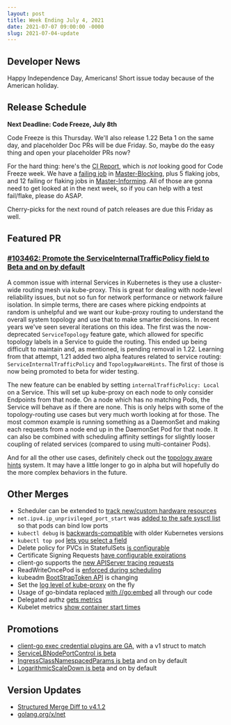 ```yaml
---
layout: post
title: Week Ending July 4, 2021
date: 2021-07-07 09:00:00 -0000
slug: 2021-07-04-update
---
```


## Developer News

Happy Independence Day, Americans!  Short issue today because of the American holiday.

## Release Schedule

**Next Deadline: Code Freeze, July 8th**

Code Freeze is this Thursday.  We'll also release 1.22 Beta 1 on the same day, and placeholder Doc PRs will be due Friday.  So, maybe do the easy thing and open your placeholder PRs now?

For the hard thing: here's the [CI Report](https://groups.google.com/g/kubernetes-dev/c/u1LMXHcKhbg), which is *not* looking good for Code Freeze week.  We have a [failing job](https://testgrid.k8s.io/sig-release-master-blocking#gce-cos-master-alpha-features) in [Master-Blocking](https://testgrid.k8s.io/sig-release-master-blocking), plus 5 flaking jobs, and 12 failing or flaking jobs in [Master-Informing](https://testgrid.k8s.io/sig-release-master-informing).  All of those are gonna need to get looked at in the next week, so if you can help with a test fail/flake, please do ASAP.

Cherry-picks for the next round of patch releases are due this Friday as well.

## Featured PR

### [#103462: Promote the ServiceInternalTrafficPolicy field to Beta and on by default](https://github.com/kubernetes/kubernetes/pull/103462)

A common issue with internal Services in Kubernetes is they use a cluster-wide routing mesh via kube-proxy. This is great for dealing with node-level reliability issues, but not so fun for network performance or network failure isolation. In simple terms, there are cases where picking endpoints at random is unhelpful and we want our kube-proxy routing to understand the overall system topology and use that to make smarter decisions. In recent years we've seen several iterations on this idea. The first was the now-deprecated `ServiceTopology` feature gate, which allowed for specific topology labels in a Service to guide the routing. This ended up being difficult to maintain and, as mentioned, is pending removal in 1.22. Learning from that attempt, 1.21 added two alpha features related to service routing: `ServiceInternalTrafficPolicy` and `TopologyAwareHints`. The first of those is now being promoted to beta for wider testing.

The new feature can be enabled by setting `internalTrafficPolicy: Local` on a Service. This will set up kube-proxy on each node to only consider Endpoints from that node. On a node which has no matching Pods, the Service will behave as if there are none. This is only helps with some of the topology-routing use cases but very much worth looking at for those. The most common example is running something as a DaemonSet and making each requests from a node end up in the DaemonSet Pod for that node. It can also be combined with scheduling affinity settings for slightly looser coupling of related services (compared to using multi-container Pods).

And for all the other use cases, definitely check out the [topology aware hints](https://kubernetes.io/docs/concepts/services-networking/topology-aware-hints/) system. It may have a little longer to go in alpha but will hopefully do the more complex behaviors in the future.

## Other Merges

* Scheduler can be extended to [track new/custom hardware resources](https://github.com/kubernetes/kubernetes/pull/101946)
* `net.ipv4.ip_unprivileged_port_start` was [added to the safe sysctl list](https://github.com/kubernetes/kubernetes/pull/103326) so that pods can bind low ports
* `kubectl debug` is [backwards-compatible](https://github.com/kubernetes/kubernetes/pull/103292) with older Kubernetes versions
* `kubectl top pod` [lets you select a field](https://github.com/kubernetes/kubernetes/pull/102155)
* Delete policy for PVCs in StatefulSets [is configurable](https://github.com/kubernetes/kubernetes/pull/99378)
* Certificate Signing Requests [have configurable expirations](https://github.com/kubernetes/kubernetes/pull/99494)
* client-go supports the [new APIServer tracing requests](https://github.com/kubernetes/kubernetes/pull/103218)
* ReadWriteOncePod is [enforced during scheduling](https://github.com/kubernetes/kubernetes/pull/103082)
* kubeadm [BootStrapToken API](https://github.com/kubernetes/kubernetes/pull/102964) is changing
* Set the [log level of kube-proxy](https://github.com/kubernetes/kubernetes/pull/98306) on the fly
* Usage of go-bindata replaced [with //go:embed](https://github.com/kubernetes/kubernetes/pull/99829) all through our code
* Delegated authz [gets metrics](https://github.com/kubernetes/kubernetes/pull/100339)
* Kubelet metrics [show container start times](https://github.com/kubernetes/kubernetes/pull/102444)

## Promotions

* [client-go exec credential plugins are GA](https://github.com/kubernetes/kubernetes/pull/102890), with a v1 struct to match
* [ServiceLBNodePortControl is beta](https://github.com/kubernetes/kubernetes/pull/100412)
* [IngressClassNamespacedParams is beta](https://github.com/kubernetes/kubernetes/pull/101711) and on by default
* [LogarithmicScaleDown is beta](https://github.com/kubernetes/kubernetes/pull/101767) and on by default

## Version Updates

* [Structured Merge Diff to v4.1.2](https://github.com/kubernetes/kubernetes/pull/103318)
* [golang.org/x/net](https://github.com/kubernetes/kubernetes/pull/103176)
